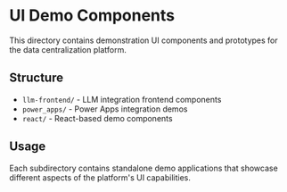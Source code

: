 # UI Demo Components

This directory contains demonstration UI components and prototypes for the data centralization platform.

## Structure

- `llm-frontend/` - LLM integration frontend components
- `power_apps/` - Power Apps integration demos
- `react/` - React-based demo components

## Usage

Each subdirectory contains standalone demo applications that showcase different aspects of the platform's UI capabilities.
